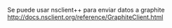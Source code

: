 Se puede usar nsclient++ para enviar datos a graphite
http://docs.nsclient.org/reference/GraphiteClient.html
